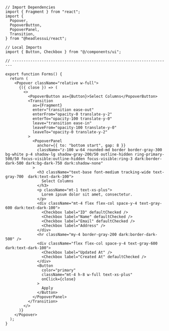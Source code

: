 ﻿```tsx
// Import Dependencies
import { Fragment } from "react";
import {
  Popover,
  PopoverButton,
  PopoverPanel,
  Transition,
} from "@headlessui/react";

// Local Imports
import { Button, Checkbox } from "@/components/ui";

// ----------------------------------------------------------------------

export function Forms() {
  return (
    <Popover className="relative w-full">
      {({ close }) => (
        <>
          <PopoverButton as={Button}>Select Columns</PopoverButton>
          <Transition
            as={Fragment}
            enter="transition ease-out"
            enterFrom="opacity-0 translate-y-2"
            enterTo="opacity-100 translate-y-0"
            leave="transition ease-in"
            leaveFrom="opacity-100 translate-y-0"
            leaveTo="opacity-0 translate-y-2"
          >
            <PopoverPanel
              anchor={{ to: "bottom start", gap: 8 }}
              className="z-100 w-64 rounded-md border border-gray-300 bg-white p-4 shadow-lg shadow-gray-200/50 outline-hidden ring-primary-500/50 focus-visible:outline-hidden focus-visible:ring-3 dark:border-dark-500 dark:bg-dark-750 dark:shadow-none"
            >
              <h3 className="text-base font-medium tracking-wide text-gray-700  dark:text-dark-100">
                Select Columns
              </h3>
              <p className="mt-1 text-xs-plus">
                Lorem ipsum dolor sit amet, consectetur.
              </p>
              <div className="mt-4 flex flex-col space-y-4 text-gray-600 dark:text-dark-100">
                <Checkbox label="ID" defaultChecked />
                <Checkbox label="Name" defaultChecked />
                <Checkbox label="Email" defaultChecked />
                <Checkbox label="Address" />
              </div>
              <hr className="my-4 border-gray-200 dark:border-dark-500" />
              <div className="flex flex-col space-y-4 text-gray-600 dark:text-dark-100">
                <Checkbox label="Updated At" />
                <Checkbox label="Created At" defaultChecked />
              </div>
              <Button
                color="primary"
                className="mt-4 h-8 w-full text-xs-plus"
                onClick={close}
              >
                Apply
              </Button>
            </PopoverPanel>
          </Transition>
        </>
      )}
    </Popover>
  );
}

```
